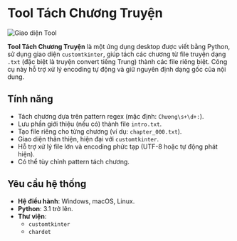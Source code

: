 # Tool Tách Chương Truyện

![Giao diện Tool]([https://via.placeholder.com/600x400.png?text=Giao+diện+Tool+Tách+Chương](https://i.pinimg.com/736x/9f/68/9c/9f689c8d1e3c0b1b74170828fa2b393a.jpg))  

**Tool Tách Chương Truyện** là một ứng dụng desktop được viết bằng Python, sử dụng giao diện `customtkinter`, 
giúp tách các chương từ file truyện dạng `.txt` (đặc biệt là truyện convert tiếng Trung) thành các file riêng biệt. 
Công cụ này hỗ trợ xử lý encoding tự động và giữ nguyên định dạng gốc của nội dung.

## Tính năng
- Tách chương dựa trên pattern regex (mặc định: `Chương\s+\d+:`).
- Lưu phần giới thiệu (nếu có) thành file `intro.txt`.
- Tạo file riêng cho từng chương (ví dụ: `chapter_000.txt`).
- Giao diện thân thiện, hiện đại với `customtkinter`.
- Hỗ trợ xử lý file lớn và encoding phức tạp (UTF-8 hoặc tự động phát hiện).
- Có thể tùy chỉnh pattern tách chương.

## Yêu cầu hệ thống
- **Hệ điều hành**: Windows, macOS, Linux.
- **Python**: 3.1 trở lên.
- **Thư viện**:
  - `customtkinter`
  - `chardet`
